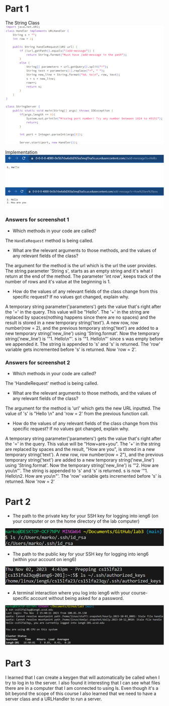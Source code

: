 # Part 1 #

The String Class
![image](StringServer.png)

Implementation
![image](imp1.png)
![image](imp2.png)


### Answers for screenshot 1 ###

* Which methods in your code are called?

The `HandleRequest` method is being called.

* What are the relevant arguments to those methods, and the values of any relevant fields of the class?

The argument for the method is the url which is the url the user provides. The string parameter 'String s', starts as an empty string and it's what I return at the end of the method. The parameter 'int row', keeps track of the number of rows and it's value at the beginning is 1.

* How do the values of any relevant fields of the class change from this specific request? If no values got changed, explain why.

A temporary string parameter('parameters') gets the value that's right after the '=' in the query. This value will be "Hello". The '+' in the string are replaced by spaces(nothing happens since there are no spaces) and the result is stored in a new temporary string('text'). A new row, row number(row = 2), and the previous temporary string('text') are added to a new temporary string('new_line') using 'String.format'. Now the temporary string('new_line') is '"1. Hello\n"'. s is '"1. Hello\n"' since s was empty before we appended it. The string is appended to 's' and 's' is returned. The 'row' variable gets incremented before 's' is returned. Now 'row = 2'. 



 ### Answers for screenshot 2 ###

* Which methods in your code are called?
  
The 'HandleRequest' method is being called.

* What are the relevant arguments to those methods, and the values of any relevant fields of the class?

The argument for the method is 'url' which gets the new URL inputted. The value of 's' is "Hello \n" and 'row = 2' from the previous function call. 

* How do the values of any relevant fields of the class change from this specific request? If no values got changed, explain why.

A temporary string parameter('parameters') gets the value that's right after the '=' in the query. This value will be "How+are+you". The '+' in the string are replaced by spaces and the result, "How are you", is stored in a new temporary string('text'). A new row, row number(row = 2"), and the previous temporary string('text') are added to a new temporary string('new_line') using 'String.format'. Now the temporary string('new_line') is '"2. How are you\n"'. The string is appended to 's' and 's' is returned. s is now '"1. Hello\n2. How are you\n"'. The 'row' variable gets incremented before 's' is returned. Now 'row = 2'



# Part 2 #

* The path to the private key for your SSH key for logging into ieng6 (on your computer or on the home directory of the lab computer)

![image](privatekey.png)
  
* The path to the public key for your SSH key for logging into ieng6 (within your account on ieng6)

![image](publickey.png)
  
* A terminal interaction where you log into ieng6 with your course-specific account without being asked for a password.


![image](nopass.png)



# Part 3 #

I learned that I can create a keygen that will automatically be called when I try to log in to the server. I also found it interesting that I can see what files there are in a computer that I am connected to using ls. Even though it's a bit beyond the scope of this course I also learned that we need to have a server class and a URLHandler to run a server. 
